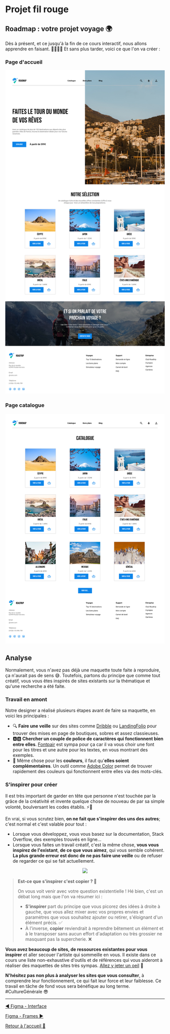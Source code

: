 # Projet fil rouge

## Roadmap : votre projet voyage 🌍

Dès à présent, et ce jusqu'à la fin de ce cours interactif, nous allons apprendre en faisant. 🥳🎉👯‍♂️ Et sans plus tarder, voici ce que l'on va créer :

### Page d'accueil

<p align="center">
    <img src="../assets/04-figma-fil-rouge/Homepage.jpg"/>
</p>

### Page catalogue

<p align="center">
    <img src="../assets/04-figma-fil-rouge/Catalog.jpg"/>
</p>

## Analyse

Normalement, vous n'avez pas déjà une maquette toute faite à reproduire, ça n'aurait pas de sens 😅. Toutefois, partons du principe que comme tout créatif, vous vous êtes inspirés de sites existants sur la thématique et qu'une recherche a été faite.

### Travail en amont

Notre designer a réalisé plusieurs étapes avant de faire sa maquette, en voici les principales :

- 🔍 **Faire une veille** sur des sites comme [Dribble](https://dribbble.com/) ou [LandingFolio](https://www.landingfolio.com/) pour trouver des mises en page de boutiques, sobres et assez classieuses.
- 🅰️🅱️ **Chercher un couple de police de caractères qui fonctionnent bien entre elles**. [Fontpair](https://www.fontpair.co/all) est sympa pour ça car il va vous choir une font pour les titres et une autre pour les textes, en vous montrant des exemples.
- 🎨 Même chose pour les **couleurs**, il faut qu'**elles soient complémentaires**. Un outil comme [Adobe Color](https://color.adobe.com/fr/explore) permet de trouver rapidement des couleurs qui fonctionnent entre elles via des mots-clés.

### S'inspirer pour créer

Il est très important de garder en tête que personne n'est touchée par la grâce de la créativité et invente quelque chose de nouveau de par sa simple volonté, boulversant les codes établis. ⚡🧠

En vrai, si vous scrutez bien, **on ne fait que s'inspirer des uns des autres**; c'est normal et c'est valable pour tout :

- Lorsque vous développez, vous vous basez sur la documentation, Stack Overflow, des exemples trouvés en ligne...
- Lorsque vous faites un travail créatif, c'est la même chose, **vous vous inspirez de l'existant**, **de ce que vous aimez**, qui vous semble cohérent. **La plus grande erreur est donc de ne pas faire une veille** ou de refuser de regarder ce qui se fait actuellement.

<p align="center">
    <img src="https://media.giphy.com/media/v1.Y2lkPTc5MGI3NjExYnNzaWQ0MjZzOWVjdjUwOWR5enR2YjZycXN5Z3hoc2xpZ2NvOHJmYiZlcD12MV9pbnRlcm5hbF9naWZfYnlfaWQmY3Q9Zw/0ydSyv1hNoeicOxan8/giphy.gif"/>
</p>

> **Est-ce que s'inspirer c'est copier ? 🤔**
>
> On vous voit venir avec votre question existentielle ! Hé bien, c'est un débat long mais que l'on va résumer ici :
>
> - **S'inspirer** part du principe que vous picorez des idées à droite à gauche, que vous allez mixer avec vos propres envies et paramètres que vous souhaitez ajouter ou retirer, s'éloignant d'un élément précis. ✅
> - À l'inverse, **copier** reviendrait à reprendre bêtement un élément et à le transposer sans aucun effort d'adaptation ou très grossier ne masquant pas la supercherie. ❌

**Vous avez beaucoup de sites, de ressources existantes pour vous inspirer** et aller secouer l'artiste qui sommeille en vous. Il existe dans ce cours une liste non-exhaustive d'outils et de références qui vous aideront à réaliser des maquettes de sites très sympas. [Allez y jeter un oeil](../ressources.md) 👀

**N'hésitez pas non plus à analyser les sites que vous consulter**, à comprendre leur fonctionnement, ce qui fait leur force et leur faiblesse. Ce travail en tâche de fond vous sera bénéfique au long terme. #CultureGénérale 😎

---

[◀️ Figma - Interface](./03-figma-interface.md)

[Figma - Frames ▶️](./05-figma-frames.md)

[Retour à l'accueil 📍](../README.md)
